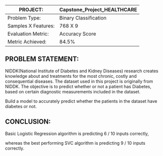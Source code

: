 
PROJECT: | Capstone_Project_HEALTHCARE
-------------------------  | ------------------------------------------
Problem Type: | Binary Classification
Samples X Features: | 768 X 9
Evaluation Metric: | Accuracy Score
Metric Achieved: | 84.5%

## PROBLEM STATEMENT:

NIDDK(National Institute of Diabetes and Kidney Diseases) research creates knowledge about and treatments for the most chronic, costly and consequential diseases.
The dataset used in this project is originally from NIDDK. The objective is to predict whether or not a patient has Diabetes, based on certain diagnostic measurements included in the dataset.

Build a model to accurately predict whether the patients in the dataset have diabetes or not. 

## CONCLUSION:

Basic Logistic Regression algorithm is predicting 6 / 10 inputs correctly,

whereas the best performing SVC algorithm is predicting 9 / 10 inputs correctly.


